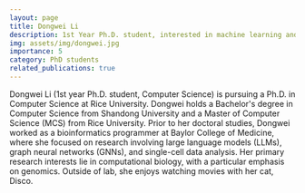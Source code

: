 ```yaml
---
layout: page
title: Dongwei Li
description: 1st Year Ph.D. student, interested in machine learning and computational biology.
img: assets/img/dongwei.jpg
importance: 5
category: PhD students
related_publications: true
---
```


Dongwei Li (1st year Ph.D. student, Computer Science) is pursuing a Ph.D. in Computer Science at Rice University. Dongwei holds a Bachelor's degree in Computer Science from Shandong University and a Master of Computer Science (MCS) from Rice University. Prior to her doctoral studies, Dongwei worked as a bioinformatics programmer at Baylor College of Medicine, where she focused on research involving large language models (LLMs), graph neural networks (GNNs), and single-cell data analysis. Her primary research interests lie in computational biology, with a particular emphasis on genomics. Outside of lab, she enjoys watching movies with her cat, Disco.
